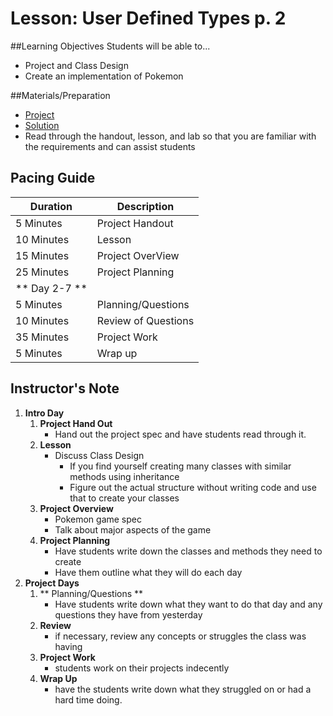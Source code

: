 # Lesson: User Defined Types p. 2

##Learning Objectives
Students will be able to... 

* Project and Class Design
* Create an implementation of Pokemon

##Materials/Preparation
* [Project]
* [Solution]
* Read through the handout, lesson, and lab so that you are familiar with the requirements and can assist students

## Pacing Guide
| **Duration**   | **Description** |
| ---------- | ----------- |
| 5 Minutes  | Project Handout      |
| 10 Minutes | Lesson      |
| 15 Minutes | Project OverView         
| 25 Minutes | Project Planning  |
| ** Day 2-7 ** |             |
| 5 Minutes  | Planning/Questions      |
| 10 Minutes | Review of Questions      |
| 35 Minutes | Project Work        |
| 5 Minutes | Wrap up     |
## Instructor's Note

1. **Intro Day**
    1. **Project Hand Out**
        * Hand out the project spec and have students read through it. 
    2. **Lesson**
    	* Discuss Class Design
    		* If you find yourself creating many classes with similar methods using inheritance 
    		* Figure out the actual structure without writing code and use that to create your classes
    3. **Project Overview**	
    	* Pokemon game spec
    	* Talk about major aspects of the game
    4. **Project Planning**
    	* Have students write down the classes and methods they need to create
    	* Have them outline what they will do each day
2. **Project Days**
	1. ** Planning/Questions **
		* Have students write down what they want to do that day and any questions they have from yesterday
	2. **Review** 
		* if necessary, review any concepts or struggles the class was having
	3. **Project Work** 
		* students work on their projects indecently
	4. **Wrap Up**
		* have the students write down what they struggled on or had a hard time doing. 

  
[Project]:lab.md
[Solution]:https://teals.sharepoint.com/curriculum/_layouts/15/guestaccess.aspx?guestaccesstoken=s5f0zOcVtkKJlPZTZ5MFHO%2bzlRk%2bglJ5X%2f1%2b4jufFiw%3d&docid=2_025e5e972717e426e92cf35f7bf9a6be3